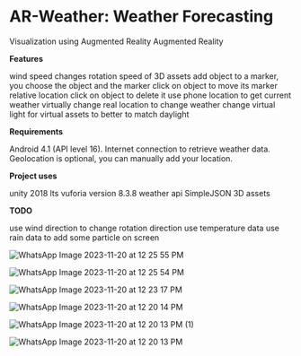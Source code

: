 # AR-Weather: Weather Forecasting
Visualization using Augmented Reality
Augmented Reality

**Features**

wind speed changes rotation speed of 3D assets
add object to a marker, you choose the object and the marker
click on object to move its marker relative location
click on object to delete it
use phone location to get current weather
virtually change real location to change weather
change virtual light for virtual assets to better to match daylight

**Requirements**

Android 4.1 (API level 16).
Internet connection to retrieve weather data.
Geolocation is optional, you can manually add your location.

**Project uses**

unity 2018 lts
vuforia version 8.3.8
weather api
SimpleJSON
3D assets


**TODO**

use wind direction to change rotation direction
use temperature data
use rain data to add some particle on screen


![WhatsApp Image 2023-11-20 at 12 25 55 PM](https://github.com/20BCS4480/AR-Weather-App/assets/99708962/f0bda958-3ba7-4be8-9f5d-dade859940f0)


![WhatsApp Image 2023-11-20 at 12 25 54 PM](https://github.com/20BCS4480/AR-Weather-App/assets/99708962/79d32237-6d16-41c9-84ed-f97afb756114)



![WhatsApp Image 2023-11-20 at 12 23 17 PM](https://github.com/20BCS4480/AR-Weather-App/assets/99708962/a4e9a155-da18-4354-a65d-c57770bb229e)


![WhatsApp Image 2023-11-20 at 12 20 14 PM](https://github.com/20BCS4480/AR-Weather-App/assets/99708962/a628ae5f-6e65-4379-a617-fabcae6d528b)


![WhatsApp Image 2023-11-20 at 12 20 13 PM (1)](https://github.com/20BCS4480/AR-Weather-App/assets/99708962/223261f7-bc9a-45a7-b70e-a2aeec071c4e)



![WhatsApp Image 2023-11-20 at 12 20 13 PM](https://github.com/20BCS4480/AR-Weather-App/assets/99708962/c653a77f-301b-4e95-ac6f-3ec351a9a064)
